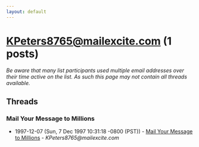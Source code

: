 ```yaml
---
layout: default
---
```


# KPeters8765@mailexcite.com (1 posts)

_Be aware that many list participants used multiple email addresses over their time active on the list. As such this page may not contain all threads available._

## Threads

### Mail Your Message to Millions
+ 1997-12-07 (Sun, 7 Dec 1997 10:31:18 -0800 (PST)) - [Mail Your Message to Millions](/archive/1997/12/e2e657bf8b8c6b78fd833413527c457722cb103ef0af67c9b645a50c955b5ebd) - _KPeters8765@mailexcite.com_


